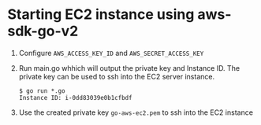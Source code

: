 # Starting EC2 instance using aws-sdk-go-v2

1. Configure `AWS_ACCESS_KEY_ID` and `AWS_SECRET_ACCESS_KEY` 

2. Run main.go whhich will output the private key and Instance ID. The private key can be used to ssh into the EC2 server instance.
   ~~~
   $ go run *.go
   Instance ID: i-0dd83039e0b1cfbdf
   ~~~

3. Use the created private key `go-aws-ec2.pem` to ssh into the EC2 instance
